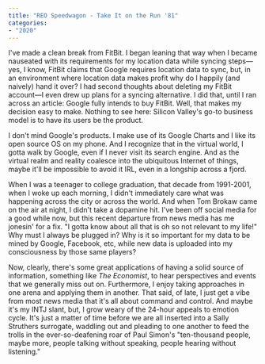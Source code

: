 ```yaml
---
title: "REO Speedwagon - Take It on the Run '81"
categories:
- "2020"
---
```

I've made a clean break from FitBit. I began leaning that way when I became nauseated with its requirements for my location data while syncing steps—yes, I know, FitBit claims that Google requires location data to sync, but, in an environment where location data makes profit why do I happily (and naively) hand it over? I had second thoughts about deleting my FitBit account—I even drew up plans for a syncing alternative. I did that, until I ran across an article: Google fully intends to buy FitBit. Well, that makes my decision easy to make. Nothing to see here: Silicon Valley's go-to business model is to have its users be the product.

I don't mind Google's products. I make use of its Google Charts and I like its open source OS on my phone. And I recognize that in the virtual world, I gotta walk by Google, even if I never visit its search engine. And as the virtual realm and reality coalesce into the ubiquitous Internet of things, maybe it'll be impossible to avoid it IRL, even in a longship across a fjord.

When I was a teenager to college graduation, that decade from 1991-2001, when I woke up each morning, I didn't immediately care what was happening across the city or across the world. And when Tom Brokaw came on the air at night, I didn't take a dopamine hit. I've been off social media for a good while now, but this recent departure from news media has me jonesin' for a fix. "I gotta know about all that is oh so not relevant to my life!" Why must I always be plugged in? Why is it so important for my data to be mined by Google, Facebook, etc, while new data is uploaded into my consciousness by those same players?

Now, clearly, there's some great applications of having a solid source of information, something like *The Economist*, to hear perspectives and events that we generally miss out on. Furthermore, I enjoy taking approaches in one arena and applying them in another. That said, of late, I just get a vibe from most news media that it's all about command and control. And maybe it's my INTJ slant, but, I grow weary of the 24-hour appeals to emotion cycle. It's just a matter of time before we are all inserted into a Sally Struthers surrogate, waddling out and pleading to one another to feed the trolls in the ever-so-deafening roar of Paul Simon's "ten-thousand people, maybe more, people talking without speaking, people hearing without listening."
